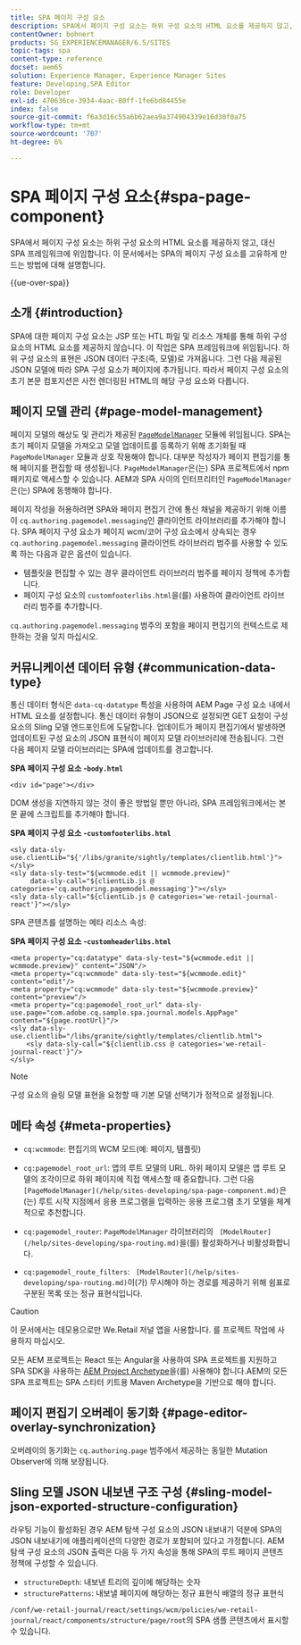 ```yaml
---
title: SPA 페이지 구성 요소
description: SPA에서 페이지 구성 요소는 하위 구성 요소의 HTML 요소를 제공하지 않고, 대신 SPA 프레임워크에 위임합니다. 이 문서에서는 SPA의 페이지 구성 요소를 고유하게 만드는 방법에 대해 설명합니다.
contentOwner: bohnert
products: SG_EXPERIENCEMANAGER/6.5/SITES
topic-tags: spa
content-type: reference
docset: aem65
solution: Experience Manager, Experience Manager Sites
feature: Developing,SPA Editor
role: Developer
exl-id: 470636ce-3934-4aac-80ff-1fe6bd84455e
index: false
source-git-commit: f6a3d16c55a6b62aea9a374904339e16d30f0a75
workflow-type: tm+mt
source-wordcount: '707'
ht-degree: 6%

---
```



# SPA 페이지 구성 요소{#spa-page-component}

SPA에서 페이지 구성 요소는 하위 구성 요소의 HTML 요소를 제공하지 않고, 대신 SPA 프레임워크에 위임합니다. 이 문서에서는 SPA의 페이지 구성 요소를 고유하게 만드는 방법에 대해 설명합니다.

{{ue-over-spa}}

## 소개 {#introduction}

SPA에 대한 페이지 구성 요소는 JSP 또는 HTL 파일 및 리소스 개체를 통해 하위 구성 요소의 HTML 요소를 제공하지 않습니다. 이 작업은 SPA 프레임워크에 위임됩니다. 하위 구성 요소의 표현은 JSON 데이터 구조(즉, 모델)로 가져옵니다. 그런 다음 제공된 JSON 모델에 따라 SPA 구성 요소가 페이지에 추가됩니다. 따라서 페이지 구성 요소의 초기 본문 컴포지션은 사전 렌더링된 HTML의 해당 구성 요소와 다릅니다.

## 페이지 모델 관리 {#page-model-management}

페이지 모델의 해상도 및 관리가 제공된 [`PageModelManager`](/help/sites-developing/spa-blueprint.md#pagemodelmanager) 모듈에 위임됩니다. SPA는 초기 페이지 모델을 가져오고 모델 업데이트를 등록하기 위해 초기화될 때 `PageModelManager` 모듈과 상호 작용해야 합니다. 대부분 작성자가 페이지 편집기를 통해 페이지를 편집할 때 생성됩니다. `PageModelManager`은(는) SPA 프로젝트에서 npm 패키지로 액세스할 수 있습니다. AEM과 SPA 사이의 인터프리터인 `PageModelManager`은(는) SPA에 동행해야 합니다.

페이지 작성을 허용하려면 SPA와 페이지 편집기 간에 통신 채널을 제공하기 위해 이름이 `cq.authoring.pagemodel.messaging`인 클라이언트 라이브러리를 추가해야 합니다. SPA 페이지 구성 요소가 페이지 wcm/코어 구성 요소에서 상속되는 경우 `cq.authoring.pagemodel.messaging` 클라이언트 라이브러리 범주를 사용할 수 있도록 하는 다음과 같은 옵션이 있습니다.

* 템플릿을 편집할 수 있는 경우 클라이언트 라이브러리 범주를 페이지 정책에 추가합니다.
* 페이지 구성 요소의 `customfooterlibs.html`을(를) 사용하여 클라이언트 라이브러리 범주를 추가합니다.

`cq.authoring.pagemodel.messaging` 범주의 포함을 페이지 편집기의 컨텍스트로 제한하는 것을 잊지 마십시오.

## 커뮤니케이션 데이터 유형 {#communication-data-type}

통신 데이터 형식은 `data-cq-datatype` 특성을 사용하여 AEM Page 구성 요소 내에서 HTML 요소를 설정합니다. 통신 데이터 유형이 JSON으로 설정되면 GET 요청이 구성 요소의 Sling 모델 엔드포인트에 도달합니다. 업데이트가 페이지 편집기에서 발생하면 업데이트된 구성 요소의 JSON 표현식이 페이지 모델 라이브러리에 전송됩니다. 그런 다음 페이지 모델 라이브러리는 SPA에 업데이트를 경고합니다.

**SPA 페이지 구성 요소 -`body.html`**

```
<div id="page"></div>
```

DOM 생성을 지연하지 않는 것이 좋은 방법일 뿐만 아니라, SPA 프레임워크에서는 본문 끝에 스크립트를 추가해야 합니다.

**SPA 페이지 구성 요소 -`customfooterlibs.html`**

```
<sly data-sly-use.clientLib="${'/libs/granite/sightly/templates/clientlib.html'}"></sly>
<sly data-sly-test="${wcmmode.edit || wcmmode.preview}"
     data-sly-call="${clientLib.js @ categories='cq.authoring.pagemodel.messaging'}"></sly>
<sly data-sly-call="${clientLib.js @ categories='we-retail-journal-react'}"></sly>
```

SPA 콘텐츠를 설명하는 메타 리소스 속성:

**SPA 페이지 구성 요소 -`customheaderlibs.html`**

```
<meta property="cq:datatype" data-sly-test="${wcmmode.edit || wcmmode.preview}" content="JSON"/>
<meta property="cq:wcmmode" data-sly-test="${wcmmode.edit}" content="edit"/>
<meta property="cq:wcmmode" data-sly-test="${wcmmode.preview}" content="preview"/>
<meta property="cq:pagemodel_root_url" data-sly-use.page="com.adobe.cq.sample.spa.journal.models.AppPage" content="${page.rootUrl}"/>
<sly data-sly-use.clientlib="/libs/granite/sightly/templates/clientlib.html">
    <sly data-sly-call="${clientlib.css @ categories='we-retail-journal-react'}"/>
</sly>
```

>[!NOTE]
>
>구성 요소의 슬링 모델 표현을 요청할 때 기본 모델 선택기가 정적으로 설정됩니다.

## 메타 속성 {#meta-properties}

* `cq:wcmmode`: 편집기의 WCM 모드(예: 페이지, 템플릿)
* `cq:pagemodel_root_url`: 앱의 루트 모델의 URL. 하위 페이지 모델은 앱 루트 모델의 조각이므로 하위 페이지에 직접 액세스할 때 중요합니다. 그런 다음 ` [PageModelManager](/help/sites-developing/spa-page-component.md)`은(는) 루트 시작 지점에서 응용 프로그램을 입력하는 응용 프로그램 초기 모델을 체계적으로 추천합니다.

* `cq:pagemodel_router`: `PageModelManager` 라이브러리의 ` [ModelRouter](/help/sites-developing/spa-routing.md)`을(를) 활성화하거나 비활성화합니다.

* `cq:pagemodel_route_filters`: ` [ModelRouter](/help/sites-developing/spa-routing.md)`이(가) 무시해야 하는 경로를 제공하기 위해 쉼표로 구분된 목록 또는 정규 표현식입니다.

>[!CAUTION]
>
>이 문서에서는 데모용으로만 We.Retail 저널 앱을 사용합니다. 를 프로젝트 작업에 사용하지 마십시오.
>
>모든 AEM 프로젝트는 React 또는 Angular을 사용하여 SPA 프로젝트를 지원하고 SPA SDK을 사용하는 [AEM Project Archetype](https://experienceleague.adobe.com/docs/experience-manager-core-components/using/developing/archetype/overview.html)을(를) 사용해야 합니다.AEM의 모든 SPA 프로젝트는 SPA 스타터 키트용 Maven Archetype을 기반으로 해야 합니다.

## 페이지 편집기 오버레이 동기화 {#page-editor-overlay-synchronization}

오버레이의 동기화는 `cq.authoring.page` 범주에서 제공하는 동일한 Mutation Observer에 의해 보장됩니다.

## Sling 모델 JSON 내보낸 구조 구성 {#sling-model-json-exported-structure-configuration}

라우팅 기능이 활성화된 경우 AEM 탐색 구성 요소의 JSON 내보내기 덕분에 SPA의 JSON 내보내기에 애플리케이션의 다양한 경로가 포함되어 있다고 가정합니다. AEM 탐색 구성 요소의 JSON 출력은 다음 두 가지 속성을 통해 SPA의 루트 페이지 콘텐츠 정책에 구성할 수 있습니다.

* `structureDepth`: 내보낸 트리의 깊이에 해당하는 숫자
* `structurePatterns`: 내보낼 페이지에 해당하는 정규 표현식 배열의 정규 표현식

`/conf/we-retail-journal/react/settings/wcm/policies/we-retail-journal/react/components/structure/page/root`의 SPA 샘플 콘텐츠에서 표시할 수 있습니다.
